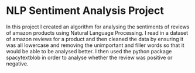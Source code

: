# NLP Sentiment Analysis Project

In this project I created an algorithm for analysing the sentiments of reviews of amazon products using Natural Language Processing. I read in a dataset of amazon reviews for a product and then cleaned the data by ensuring it was all lowercase and removing the unimportant and filler words so that it would be able to be analysed better. I then used the python package spacytextblob in order to analyse whether the review was positive or negative.
